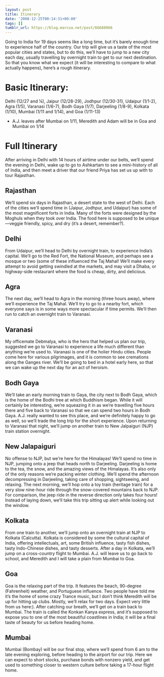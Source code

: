 ```yaml
---
layout: post
title: Itinerary
date: '2008-12-25T00:14:31+00:00'
tags: []
tumblr_url: https://blog.marcua.net/post/66688966
---
```

Going to India for 19 days seems like a long time, but it’s barely enough time to experience half of the country. Our trip will give us a taste of the most popular cities and states, but to do this, we’ll have to jump to a new city each day, usually travelling by overnight train to get to our next destination. So that you know what we expect (it will be interesting to compare to what actually happens), here’s a rough itinerary.

# Basic Itinerary:

Delhi (12/27 and ¼), Jaipur (12/28-29), Jodhpur (12/30-31), Udaipur (1/1-2), Agra (1/5), Varanasi (1/6-7), Bodh Gaya (1/7), Darjeeling (1/8-9), Kolkata (1/10), Mumbai (1/11 and 1/14), and Goa (1/11-13)

- A.J. leaves after Mumbai on 1/11, Meredith and Adam will be in Goa and Mumbai on 1/14

# Full Itinerary

After arriving in Delhi with 14 hours of airtime under our belts, we’ll spend the evening in Delhi, wake up to go to Ashkartam to see a mini-history of all of India, and then meet a driver that our friend Priya has set us up with to tour Rajasthan.

## Rajasthan

We’ll spend six days in Rajasthan, a desert state to the west of Delhi. Each of the cities we’ll spend time in (Jaipur, Jodhpur, and Udaipur) has some of the most magnificent forts in India. Many of the forts were designed by the Moghuls when they took over India. The food here is supposed to be unique—veggie friendly, spicy, and dry (it’s a desert, remember?).

## Delhi

From Udaipur, we’ll head to Delhi by overnight train, to experience India’s capital. We’ll go to the Red Fort, the National Museum, and perhaps see a mosque or two (some of these influenced the Taj Mahal! We’ll make every attempt to avoid getting swindled at the markets, and may visit a Dhaba, or highway-side restaurant where the food is cheap, dirty, and delicious.

## Agra

The next day, we’ll head to Agra in the morning (three hours away), where we’ll experience the Taj Mahal. We’ll try to go to a nearby fort, which everyone says is in some ways more spectacular if time permits. We’ll then run to catch an overnight train to Varanasi.

## Varanasi

My officemate Debmalya, who is the hero that helped us plan our trip, suggested we go to Varanasi to experience a life much different than anything we’re used to. Varanasi is one of the holier Hindu cities. People come here for various pilgrimages, and it is common to see cremations along the Ganges river. We’ll be going to bed in a hotel early here, so that we can wake up the next day for an act of heroism.

## Bodh Gaya

We’ll take an early morning train to Gaya, the city next to Bodh Gaya, which is the home of the Bodhi tree at which Buddhism began. While it will certainly be interesting, we’re squeazing it in as we’re travelling five hours there and five back to Varanasi so that we can spend two hours in Bodh Gaya. A.J. really wanted to see this place, and we’re definitely happy to go as well, so we’ll trade the long trip for the short experience. Upon returning to Varanasi that night, we’ll jump on another train to New Jalpaiguri (NJP) train station overnight.

## New Jalapaiguri

No offense to NJP, but we’re here for the Himalayas! We’ll spend no time in NJP, jumping onto a jeep that heads north to Darjeeling. Darjeeling is home to the tea, the snow, and the amazing views of the Himalayas. It’s also only of the only reasons we’re packing winter clothing. We’ll spend the afternoon decompressing in Darjeeling, taking care of shopping, sightseeing, and relaxing. The next morning, we’ll hop onto a toy train (heritage train) for a very slow nine-hour ride through the snow-covered mountains back to NJP. For comparison, the jeep ride in the reverse direction only takes four hours! Instead of laying down, we’ll take this trip sitting up alert while looking out the window.

## Kolkata

From one train to another, we’ll jump onto an overnight train at NJP to Kolkata (Calcutta). Kolkata is considered by some the cultural capital of India, offering intellectuals, art, some British influence, tasty fish dishes, tasty Indo-Chinese dishes, and tasty desserts. After a day in Kolkata, we’ll jump on a cross-country flight to Mumbai. A.J. will leave us to go back to school, and Meredith and I will take a plain from Mumbai to Goa.

## Goa

Goa is the relaxing part of the trip. It features the beach, 90-degree (Fahrenheit) weather, and Portuguese influence. Two people have told me it’s the home of some crazy Trance music, but I don’t think Meredith will be up for hitting up clubs. Mostly, we’ll relax for two days. Expect very little from us here:). After catching our breath, we’ll get on a train back to Mumbai. The train is called the Konkan Kanya express, and it’s supposed to expose you to one of the most beautiful coastlines in India; it will be a final taste of beauty for us before heading home.

## Mumbai

Mumbai (Bombay) will be our final stop, where we’ll spend from 6 am to the late evening exploring, before heading to the airport for our trip. Here we can expect to short stocks, purchase bonds with nonzero yield, and get used to something closer to western culture before taking a 17-hour flight home.

